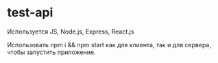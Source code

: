 # test-api

Используется JS, Node.js, Express, React.js

Использовать npm i && npm start как для клиента, так и для сервера, чтобы запустить приложение.
